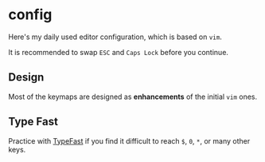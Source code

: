 # config

Here's my daily used editor configuration, which is based on `vim`.

It is recommended to swap `ESC` and `Caps Lock` before you continue.



## Design

Most of the keymaps are designed as **enhancements** of the initial `vim` ones.



## Type Fast

Practice with [TypeFast](https://typefast.io/) if you find it difficult to reach `$`, `0`, `*`, or many other keys.

